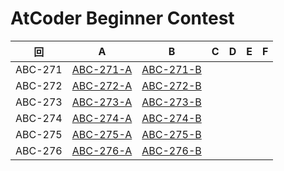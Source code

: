 # AtCoder Beginner Contest

| 回 | A | B | C | D | E | F |
|:---:|:---:|:---:|:---:|:---:|:---:|:---:|
| ABC-271 | [ABC-271-A](ABC-271-A.py) | [ABC-271-B](ABC-271-B.py) |  |  |  |  |
| ABC-272 | [ABC-272-A](ABC-272-A.py) | [ABC-272-B](ABC-272-B.py) |  |  |  |  |
| ABC-273 | [ABC-273-A](ABC-273-A.py) | [ABC-273-B](ABC-273-B.py) |  |  |  |  |
| ABC-274 | [ABC-274-A](ABC-274-A.py) | [ABC-274-B](ABC-274-B.py) |  |  |  |  |
| ABC-275 | [ABC-275-A](ABC-275-A.py) | [ABC-275-B](ABC-275-B.py) |  |  |  |  |
| ABC-276 | [ABC-276-A](ABC-276-A.py) | [ABC-276-B](ABC-276-B.py) |  |  |  |  |
